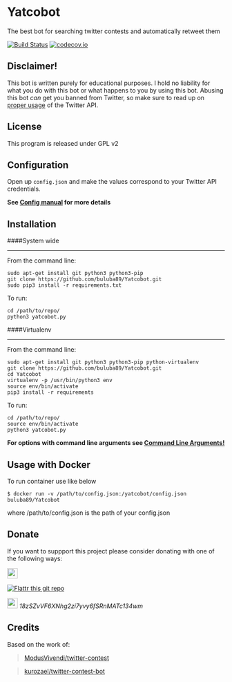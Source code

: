 # Yatcobot
The best bot for searching twitter contests and automatically retweet them


[![Build Status](https://travis-ci.org/buluba89/Yatcobot.svg?branch=master)](https://travis-ci.org/buluba89/Yatcobot)
[![codecov.io](http://codecov.io/github/buluba89/Yatcobot/coverage.svg?branch=master)](http://codecov.io/github/buluba89/Yatcobot?branch=master)


Disclaimer!
------------

This bot is written purely for educational purposes. I hold no liability for what you do with this bot or what happens to you by using this bot. Abusing this bot *can* get you banned from Twitter, so make sure to read up on [proper usage](https://support.twitter.com/articles/76915-automation-rules-and-best-practices) of the Twitter API.

License
------------

This program is released under GPL v2


Configuration
------------

Open up `config.json` and make the values correspond to your Twitter API credentials.

**See [Config manual](docs/config.md) for more details**

Installation
------------

####System wide
___

From the command line:
```
sudo apt-get install git python3 python3-pip
git clone https://github.com/buluba89/Yatcobot.git
sudo pip3 install -r requirements.txt
```
To run:
```
cd /path/to/repo/
python3 yatcobot.py
```

####Virtualenv
___

From the command line:
```
sudo apt-get install git python3 python3-pip python-virtualenv
git clone https://github.com/buluba89/Yatcobot.git
cd Yatcobot
virtualenv -p /usr/bin/python3 env
source env/bin/activate
pip3 install -r requirements
```
To run:
```
cd /path/to/repo/
source env/bin/activate
python3 yatcobot.py
```
**For options with command line arguments see
[Command Line Arguments!](docs/cli.md)**

## Usage with Docker

To run container use like below

    $ docker run -v /path/to/config.json:/yatcobot/config.json buluba89/Yatcobot

where /path/to/config.json is the path of your config.json

Donate
---------
If you want to suppport this project please consider donating with one of the following ways:

  <a href="https://www.paypal.com/cgi-bin/webscr?cmd=_donations&business=buluba89%40gmail%2ecom&lc=GR&item_name=John%20Buluba&currency_code=EUR&bn=PP%2dDonationsBF%3abtn_donate_SM%2egif%3aNonHosted" ><img src="https://www.dokuwiki.org/lib/exe/fetch.php?tok=d9fa04&media=https%3A%2F%2Fraw.githubusercontent.com%2Ftschinz%2Fdokuwiki_paypal_plugin%2Fmaster%2Flogo.jpg" height="24"> </a>

  [![Flattr this git repo](http://api.flattr.com/button/flattr-badge-large.png)](https://flattr.com/submit/auto?user_id=buluba89&url=https://github.com/buluba89/Yatcobot&title=Yatcobot&language=GH_PROJECT_PROG_LANGUAGE&tags=github&category=software)

  <img src="http://www.thisweekintomorrow.com/wp-content/plugins/bitmate-author-donations/images/donate.png" height="24">   *18zSZvVF6XNhg2zi7yvy6fSRnMATc134wm*


Credits
-----------
Based on the work of:
>[ModusVivendi/twitter-contest](https://github.com/ModusVivendi/twitter-contest)


>[kurozael/twitter-contest-bot](https://github.com/kurozael/twitter-contest-bot)
